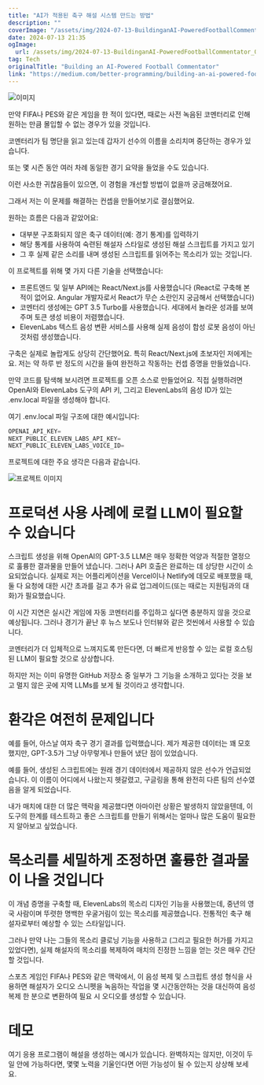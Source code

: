 ```yaml
---
title: "AI가 적용된 축구 해설 시스템 만드는 방법"
description: ""
coverImage: "/assets/img/2024-07-13-BuildinganAI-PoweredFootballCommentator_0.png"
date: 2024-07-13 21:35
ogImage: 
  url: /assets/img/2024-07-13-BuildinganAI-PoweredFootballCommentator_0.png
tag: Tech
originalTitle: "Building an AI-Powered Football Commentator"
link: "https://medium.com/better-programming/building-an-ai-powered-football-commentator-6dbff5af9a88"
---
```



![이미지](/assets/img/2024-07-13-BuildinganAI-PoweredFootballCommentator_0.png)

만약 FIFA나 PES와 같은 게임을 한 적이 있다면, 때로는 사전 녹음된 코멘터리로 인해 원하는 만큼 몰입할 수 없는 경우가 있을 것입니다.

코멘터리가 팀 명단을 읽고 있는데 갑자기 선수의 이름을 소리치며 중단하는 경우가 있습니다.

또는 몇 시즌 동안 여러 차례 동일한 경기 요약을 들었을 수도 있습니다.

<div class="content-ad"></div>

이런 사소한 귀찮음들이 있으면, 이 경험을 개선할 방법이 없을까 궁금해졌어요.

그래서 저는 이 문제를 해결하는 컨셉을 만들어보기로 결심했어요.

원하는 흐름은 다음과 같았어요:

- 대부분 구조화되지 않은 축구 데이터(예: 경기 통계)를 입력하기
- 해당 통계를 사용하여 숙련된 해설자 스타일로 생성된 해설 스크립트를 가지고 있기
- 그 후 실제 같은 소리를 내며 생성된 스크립트를 읽어주는 목소리가 있는 것입니다.

<div class="content-ad"></div>

이 프로젝트를 위해 몇 가지 다른 기술을 선택했습니다:

- 프론트엔드 및 일부 API에는 React/Next.js를 사용했습니다 (React로 구축해 본 적이 없어요. Angular 개발자로서 React가 무슨 소란인지 궁금해서 선택했습니다)
- 코멘터리 생성에는 GPT 3.5 Turbo를 사용했습니다. 세대에서 놀라운 성과를 보여주며 토큰 생성 비용이 저렴했습니다.
- ElevenLabs 텍스트 음성 변환 서비스를 사용해 실제 음성이 합성 로봇 음성이 아닌 것처럼 생성했습니다.

구축은 실제로 놀랍게도 상당히 간단했어요. 특히 React/Next.js에 초보자인 저에게는요. 저는 약 하루 반 정도의 시간을 들여 완전하고 작동하는 컨셉 증명을 만들었습니다.

만약 코드를 탐색해 보시려면 프로젝트를 오픈 소스로 만들었어요. 직접 실행하려면 OpenAI와 ElevenLabs 도구의 API 키, 그리고 ElevenLabs의 음성 ID가 있는 .env.local 파일을 생성해야 합니다.

<div class="content-ad"></div>

여기 .env.local 파일 구조에 대한 예시입니다:

```js
OPENAI_API_KEY=
NEXT_PUBLIC_ELEVEN_LABS_API_KEY=
NEXT_PUBLIC_ELEVEN_LABS_VOICE_ID=
```

프로젝트에 대한 주요 생각은 다음과 같습니다.

![프로젝트 이미지](https://miro.medium.com/v2/resize:fit:1200/1*UUlS1rX8mWQCm2dNcJJ4ZA.gif)

<div class="content-ad"></div>

# 프로덕션 사용 사례에 로컬 LLM이 필요할 수 있습니다

스크립트 생성을 위해 OpenAI의 GPT-3.5 LLM은 매우 정확한 억양과 적절한 열정으로 훌륭한 결과물을 만들어 냈습니다. 그러나 API 호출은 완료하는 데 상당한 시간이 소요되었습니다. 실제로 저는 어플리케이션을 Vercel이나 Netlify에 데모로 배포했을 때, 둘 다 요청에 대한 시간 초과를 걸고 추가 유료 업그레이드(또는 때로는 지원팀과의 대화)가 필요했습니다.

이 시간 지연은 실시간 게임에 자동 코멘터리를 주입하고 싶다면 충분하지 않을 것으로 예상됩니다. 그러나 경기가 끝난 후 뉴스 보도나 인터뷰와 같은 컷씬에서 사용할 수 있습니다.

코멘터리가 더 입체적으로 느껴지도록 만든다면, 더 빠르게 반응할 수 있는 로컬 호스팅된 LLM이 필요할 것으로 상상합니다.

<div class="content-ad"></div>

하지만 저는 이미 유명한 GitHub 저장소 중 일부가 그 기능을 소개하고 있다는 것을 보고 멀지 않은 곳에 지역 LLMs를 보게 될 것이라고 생각합니다.

# 환각은 여전히 문제입니다

예를 들어, 아스날 여자 축구 경기 결과를 입력했습니다. 제가 제공한 데이터는 꽤 모호했지만, GPT-3.5가 그냥 아무렇게나 만들어 냈단 점이 있었습니다.

예를 들어, 생성된 스크립트에는 원래 경기 데이터에서 제공하지 않은 선수가 언급되었습니다. 이 이름이 어디에서 나왔는지 헷갈렸고, 구글링을 통해 완전히 다른 팀의 선수였음을 알게 되었습니다.

<div class="content-ad"></div>

내가 매치에 대한 더 많은 맥락을 제공했다면 아마이런 상황은 발생하지 않았을텐데, 이 도구의 한계를 테스트하고 좋은 스크립트를 만들기 위해서는 얼마나 많은 도움이 필요한지 알아보고 싶었습니다.

# 목소리를 세밀하게 조정하면 훌륭한 결과물이 나올 것입니다

이 개념 증명을 구축할 때, ElevenLabs의 목소리 디자인 기능을 사용했는데, 중년의 영국 사람이며 뚜렷한 명백한 우굴거림이 있는 목소리를 제공했습니다. 전통적인 축구 해설자로부터 예상할 수 있는 스타일입니다.

그러나 만약 나는 그들의 목소리 클로닝 기능을 사용하고 (그리고 필요한 허가를 가지고 있었다면), 실제 해설자의 목소리를 복제하여 매치의 진정한 느낌을 얻는 것은 매우 간단할 것입니다.

<div class="content-ad"></div>

스포츠 게임인 FIFA나 PES와 같은 맥락에서, 이 음성 복제 및 스크립트 생성 형식을 사용하면 해설자가 오디오 스니펫을 녹음하는 작업을 몇 시간동안하는 것을 대신하여 음성 복제 한 분으로 변환하여 필요 시 오디오를 생성할 수 있습니다.

# 데모

여기 응용 프로그램이 해설을 생성하는 예시가 있습니다. 완벽하지는 않지만, 이것이 두 일 안에 가능하다면, 몇몇 노력을 기울인다면 어떤 가능성이 될 수 있는지 상상해 보세요.